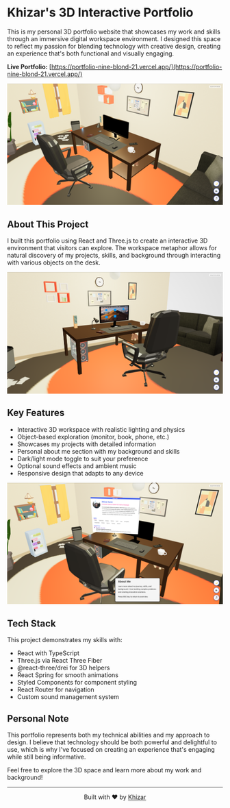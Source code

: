 # Khizar's 3D Interactive Portfolio

This is my personal 3D portfolio website that showcases my work and skills through an immersive digital workspace environment. I designed this space to reflect my passion for blending technology with creative design, creating an experience that's both functional and visually engaging.

**Live Portfolio:** [https://portfolio-nine-blond-21.vercel.app/](https://portfolio-nine-blond-21.vercel.app/)

![3D Workspace with Desk Setup](/public/images/pic1.png)

## About This Project

I built this portfolio using React and Three.js to create an interactive 3D environment that visitors can explore. The workspace metaphor allows for natural discovery of my projects, skills, and background through interacting with various objects on the desk.

![Interactive Monitor Display](/public/images/pic2.png)

## Key Features

- Interactive 3D workspace with realistic lighting and physics
- Object-based exploration (monitor, book, phone, etc.)
- Showcases my projects with detailed information
- Personal about me section with my background and skills
- Dark/light mode toggle to suit your preference
- Optional sound effects and ambient music
- Responsive design that adapts to any device

![About Me Section](/public/images/pic3.png)

## Tech Stack

This project demonstrates my skills with:

- React with TypeScript
- Three.js via React Three Fiber
- @react-three/drei for 3D helpers
- React Spring for smooth animations
- Styled Components for component styling
- React Router for navigation
- Custom sound management system

## Personal Note

This portfolio represents both my technical abilities and my approach to design. I believe that technology should be both powerful and delightful to use, which is why I've focused on creating an experience that's engaging while still being informative.

Feel free to explore the 3D space and learn more about my work and background!

---

<p align="center">
  Built with ❤️ by <a href="https://github.com/Khizar2004">Khizar</a>
</p>
